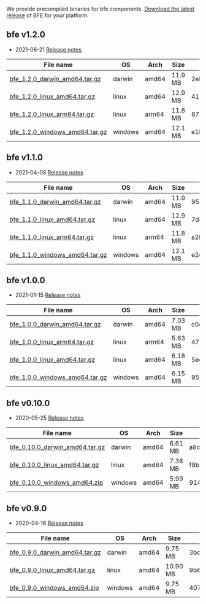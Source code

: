We provide precompiled binaries for bfe components. [Download the latest release](https://github.com/bfenetworks/bfe/releases) of BFE for your platform.

## bfe v1.2.0

* 2021-06-21 [Release notes](https://github.com/bfenetworks/bfe/releases/tag/v1.2.0)

| File name | OS | Arch | Size | SHA256 Checksum |
| --------- | -- | ---- | ---- | --------------- |
| [bfe_1.2.0_darwin_amd64.tar.gz](https://github.com/bfenetworks/bfe/releases/download/v1.2.0/bfe_1.2.0_darwin_amd64.tar.gz) | darwin | amd64 | 11.9 MB | 2ebd507dbc469bba3bd3600523aa6c7c4cd306249a015f3af9fe110445243398 |
| [bfe_1.2.0_linux_amd64.tar.gz](https://github.com/bfenetworks/bfe/releases/download/v1.2.0/bfe_1.2.0_linux_amd64.tar.gz) | linux | amd64 | 12.9 MB | 410eb77e963adeaf0892639d1dfd9ac048027a2fba02f5efc1374aced4134809 |
| [bfe_1.2.0_linux_arm64.tar.gz](https://github.com/bfenetworks/bfe/releases/download/v1.2.0/bfe_1.2.0_linux_arm64.tar.gz) | linux | arm64 | 11.8 MB | 87c83da7e182fe556f60be951c7c611f9ae144fa04d87986a5c18bcd93d9dde9 |
| [bfe_1.2.0_windows_amd64.tar.gz](https://github.com/bfenetworks/bfe/releases/download/v1.2.0/bfe_1.2.0_windows_amd64.tar.gz) | windows | amd64 | 12.1 MB | e1b920fd6d8a4454120822e1640d2fd65c90fd7ec77983a661f426c82918cecd |


## bfe v1.1.0

* 2021-04-08 [Release notes](https://github.com/bfenetworks/bfe/releases/tag/v1.1.0)

| File name | OS | Arch | Size | SHA256 Checksum |
| --------- | -- | ---- | ---- | --------------- |
| [bfe_1.1.0_darwin_amd64.tar.gz](https://github.com/bfenetworks/bfe/releases/download/v1.1.0/bfe_1.1.0_darwin_amd64.tar.gz) | darwin | amd64 | 11.9 MB | 95a1cfe762008533886d6fb68b38cc9c492491216d6e39bfb8003785a366e22b |
| [bfe_1.1.0_linux_amd64.tar.gz](https://github.com/bfenetworks/bfe/releases/download/v1.1.0/bfe_1.1.0_linux_amd64.tar.gz) | linux | amd64 | 12.9 MB | 7dd8fc826c4a4b147b6ca2a19e713ecd9450b099f45e123498fdf63221b59cf2 |
| [bfe_1.1.0_linux_arm64.tar.gz](https://github.com/bfenetworks/bfe/releases/download/v1.1.0/bfe_1.1.0_linux_arm64.tar.gz) | linux | arm64 | 11.8 MB | a2b6047eb4121a0ff6a0255699384a94b094f9d60553ad9e2a11ee39647320bd |
| [bfe_1.1.0_windows_amd64.tar.gz](https://github.com/bfenetworks/bfe/releases/download/v1.1.0/bfe_1.1.0_windows_amd64.tar.gz) | windows | amd64 | 12.1 MB | e2c49b49c45db9fb89ffcf7688de08f6c73c58035021763bd9b61b7e0dbe7771 |


## bfe v1.0.0

* 2021-01-15 [Release notes](https://github.com/bfenetworks/bfe/releases/tag/v1.0.0)

| File name | OS | Arch | Size | SHA256 Checksum |
| --------- | -- | ---- | ---- | --------------- |
| [bfe_1.0.0_darwin_amd64.tar.gz](https://github.com/bfenetworks/bfe/releases/download/v1.0.0/bfe_1.0.0_darwin_amd64.tar.gz) | darwin | amd64 | 7.03 MB | c0d13440d89ab97f52c61610d1b10dec6dcfb47b468a66078d1dd60f0541ec9e |
| [bfe_1.0.0_linux_arm64.tar.gz](https://github.com/bfenetworks/bfe/releases/download/v1.0.0/bfe_1.0.0_linux_arm64.tar.gz) | linux | arm64 | 5.63 MB | 47a3730ac90c4700c557d6c5903361c557e169102256bac870cede4eb90ff829 |
| [bfe_1.0.0_linux_amd64.tar.gz](https://github.com/bfenetworks/bfe/releases/download/v1.0.0/bfe_1.0.0_linux_amd64.tar.gz) | linux | amd64 | 6.18 MB | 5ec46c26827d554ba4c76f7f5e12b6b6afb68a9333213065802fa425fb81cbd1 |
| [bfe_1.0.0_windows_amd64.tar.gz](https://github.com/bfenetworks/bfe/releases/download/v1.0.0/bfe_1.0.0_windows_amd64.tar.gz) | windows | amd64 | 6.15 MB | 95ba788d0335ac536036c77e39249ce1629b2d159c942293077fd57ddc487f29 |


## bfe v0.10.0

* 2020-05-25 [Release notes](https://github.com/bfenetworks/bfe/releases/tag/v0.10.0)

| File name | OS | Arch | Size | SHA256 Checksum |
| --------- | -- | ---- | ---- | --------------- |
| [bfe_0.10.0_darwin_amd64.tar.gz](https://github.com/bfenetworks/bfe/releases/download/v0.10.0/bfe_0.10.0_darwin_amd64.tar.gz) | darwin | amd64 | 6.61 MB | a8c9336efc94124bc7dc016fda3a45eed9d4d80b065ebf1f450bc4ca78f3dd39 |
| [bfe_0.10.0_linux_amd64.tar.gz](https://github.com/bfenetworks/bfe/releases/download/v0.10.0/bfe_0.10.0_linux_amd64.tar.gz) | linux | amd64 | 7.36 MB | f8b136990daf5f59498c7f86a9adcbabc6c93b1599614bb9d32796b538537a9c |
| [bfe_0.10.0_windows_amd64.zip](https://github.com/bfenetworks/bfe/releases/download/v0.10.0/bfe_0.10.0_windows_amd64.zip) | windows | amd64 | 5.99 MB | 914ec8025ad6c5dc57e59f4a93a3a562c2be1f71c475d7022b9ad74f6223b861 |

## bfe v0.9.0

* 2020-04-16 [Release notes](https://github.com/bfenetworks/bfe/releases/tag/v0.9.0)

| File name | OS | Arch | Size | SHA256 Checksum |
| --------- | -- | ---- | ---- | --------------- |
| [bfe_0.9.0_darwin_amd64.tar.gz](https://github.com/bfenetworks/bfe/releases/download/v0.9.0/bfe_0.9.0_darwin_amd64.tar.gz) | darwin | amd64 | 9.75 MB | 3bdbb80cc4946bc85b7295fc86ca86800e7811d20f37b36037aadfc7df718ad9 |
| [bfe_0.9.0_linux_amd64.tar.gz](https://github.com/bfenetworks/bfe/releases/download/v0.9.0/bfe_0.9.0_linux_amd64.tar.gz) | linux | amd64 | 10.90 MB | 9b6aaac88651d88e86e67835b5ae0bdbe1c76076382b198f0aeb0b94b7572887 |
| [bfe_0.9.0_windows_amd64.zip](https://github.com/bfenetworks/bfe/releases/download/v0.9.0/bfe_0.9.0_windows_amd64.zip) | windows | amd64 | 9.75 MB | 4079f97b544b3070bec3ad65a28ccb816290890a278a51c88c81c15405c1f8cf |


